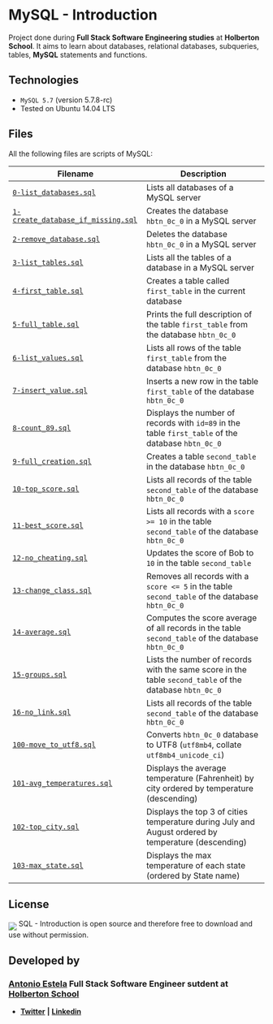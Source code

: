 # MySQL - Introduction
Project done during **Full Stack Software Engineering studies** at **Holberton School**. It aims to learn about databases, relational databases, subqueries, tables, **MySQL** statements and functions.

## Technologies
* `MySQL 5.7` (version 5.7.8-rc)
* Tested on Ubuntu 14.04 LTS

## Files

All the following files are scripts of MySQL:

| Filename | Description |
| -------- | ----------- |
| [`0-list_databases.sql`](0-list_databases.sql) | Lists all databases of a MySQL server |
| [`1-create_database_if_missing.sql`](1-create_database_if_missing.sql) | Creates the database `hbtn_0c_0` in a MySQL server |
| [`2-remove_database.sql`](2-remove_database.sql) | Deletes the database `hbtn_0c_0` in a MySQL server |
| [`3-list_tables.sql`](3-list_tables.sql) | Lists all the tables of a database in a MySQL server |
| [`4-first_table.sql`](4-first_table.sql) | Creates a table called `first_table` in the current database |
| [`5-full_table.sql`](5-full_table.sql) | Prints the full description of the table `first_table` from the database `hbtn_0c_0`  |
| [`6-list_values.sql`](6-list_values.sql) | Lists all rows of the table `first_table` from the database `hbtn_0c_0` |
| [`7-insert_value.sql`](7-insert_value.sql) | Inserts a new row in the table `first_table` of the database `hbtn_0c_0` |
| [`8-count_89.sql`](8-count_89.sql) | Displays the number of records with `id=89` in the table `first_table` of the database `hbtn_0c_0` |
| [`9-full_creation.sql`](9-full_creation.sql) | Creates a table `second_table` in the database `hbtn_0c_0` |
| [`10-top_score.sql`](10-top_score.sql) | Lists all records of the table `second_table` of the database `hbtn_0c_0` |
| [`11-best_score.sql`](11-best_score.sql) | Lists all records with a `score >= 10` in the table `second_table` of the database `hbtn_0c_0` |
| [`12-no_cheating.sql`](12-no_cheating.sql) | Updates the score of Bob to `10` in the table `second_table` |
| [`13-change_class.sql`](13-change_class.sql) | Removes all records with a `score <= 5` in the table `second_table` of the database `hbtn_0c_0` |
| [`14-average.sql`](14-average.sql) | Computes the score average of all records in the table `second_table` of the database `hbtn_0c_0` |
| [`15-groups.sql`](15-groups.sql) | Lists the number of records with the same score in the table `second_table` of the database `hbtn_0c_0` |
| [`16-no_link.sql`](16-no_link.sql) | Lists all records of the table `second_table` of the database `hbtn_0c_0` |
| [`100-move_to_utf8.sql`](100-move_to_utf8.sql) | Converts `hbtn_0c_0` database to UTF8 (`utf8mb4`, collate `utf8mb4_unicode_ci`)  |
| [`101-avg_temperatures.sql`](101-avg_temperatures.sql) | Displays the average temperature (Fahrenheit) by city ordered by temperature (descending) |
| [`102-top_city.sql`](102-top_city.sql) | Displays the top 3 of cities temperature during July and August ordered by temperature (descending) |
| [`103-max_state.sql`](103-max_state.sql) | Displays the max temperature of each state (ordered by State name) |

## License
<img src="/images/mysql-icon.png" align="middle"> SQL - Introduction is open source and therefore free to download and use without permission.


## Developed by

### [**Antonio Estela**](https://github.com/AntonioEstela) Full Stack Software Engineer sutdent at [**Holberton School**](https://www.holbertonschool.com/)

- [**Twitter**](https://twitter.com/Antonio__Estela) **|** [**Linkedin**](https://www.linkedin.com/in/antonio-josé-estela-7b2a64156/)
